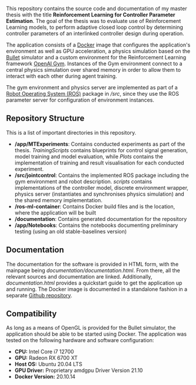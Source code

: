 This repository contains the source code and documentation of my master thesis with the title **Reinforcement Learning for Controller Parameter Estimation**. The goal of the thesis was to evaluate use of Reinforcement Learning models, to perform adaptive closed loop control by determining controller parameters of an interlinked controller design during operation.

The application consists of a [Docker](https://www.docker.com/) image that configures the application's environment as well as GPU acceleration, a physics simulation based on the [Bullet](https://pybullet.org/wordpress/) simulator and a custom environment for the Reinforcement Learning framework [OpenAI Gym](https://gym.openai.com/). Instances of the Gym environment connect to a central physics simulation over shared memory in order to allow them to interact with each other during agent training.

The gym environment and physics server are implemented as part of a [Robot Operating System (ROS)](https://www.ros.org/) package in */src*, since they use the ROS parameter server for configuration of environment instances.

## Repository Structure

This is a list of important directories in this repository.

- **/app/MTExperiments**: Contains conducted experiments as part of the thesis. *TrainingScripts* contains blueprints for control signal generation, model training and model evaluation, while *Plots* contains the implementation of training and result visualisation for each conducted experiment.
- **/src/jointcontrol**: Contains the implemented ROS package including the gym environment and robot description. *scripts* contains implementations of the controller model, discrete environment wrapper, physics server (instantiates and synchronises physics simulation) and the shared memory implementation.
- **/ros-ml-container**: Contains Docker build files and is the location, where the application will be built
- **/documentation**: Contains generated documentation for the repository
- **/app/Notebooks**: Contains the notebooks documenting preliminary testing (using an old stable-baselines version)

## Documentation

The documentation for the software is provided in HTML form, with the mainpage being *documentation/documentation.html*. From there, all the relevant sources and documentation are linked.
Additionally, *documentation.html* provides a quickstart guide to get the application up and running. The Docker image is documented in a standalone fashion in a separate [Github repository](https://github.com/SimonSchwaiger/ros-ml-container).

## Compatibility

As long as a means of OpenGL is provided for the Bullet simulator, the application should be able to be started using Docker. The application was tested on the following hardware and software configuration:

- **CPU:** Intel Core i7 12700
- **GPU:** Radeon RX 6700 XT
- **Host OS:** Ubuntu 20.04 LTS
- **GPU Driver:** Proprietary amdgpu Driver Version 21.10
- **Docker Version:** 20.10.14